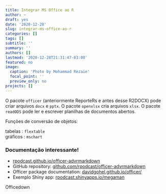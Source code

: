 ```yaml
---
title: Integrar MS Office ao R
author: ~
draft: yes
date: '2020-12-28'
slug: integrar-ms-office-ao-r
categories: []
tags: []
subtitle: ''
summary: ''
authors: []
lastmod: '2020-12-28T21:31:47-03:00'
featured: no
image:
  caption: 'Photo by Mohammad Rezaie'
  focal_point: ''
  preview_only: no
projects: []
---
```




O pacote `officer` (anteriormente ReporteRs e antes desse R2DOCX) pode criar arquivos `docx` e `pptx`. 
O pacote `openxlsx` cria arquivos `xlsx`. O pacote `readODS` pode ler e escrever planilhas de documentos abertos.

Funções de conversão de objetos:

tabelas : `flextable`   
gráficos : `mschart`


### Documentação interessante!

* [rpodcast.github.io/officer-advrmarkdown](https://rpodcast.github.io/officer-advrmarkdown)
* GitHub repository: [github.com/rpodcast/officer-advrmarkdown](https://github.com/rpodcast/officer-advrmarkdown)
* Officer package documentation: [davidgohel.github.io/officer/](https://davidgohel.github.io/officer/)
* Exemplo Shiny app: [rpodcast.shinyapps.io/megaman](https://rpodcast.shinyapps.io/megaman)

Officedown